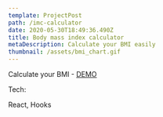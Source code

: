 ```yaml
---
template: ProjectPost
path: /imc-calculator
date: 2020-05-30T18:49:36.490Z
title: Body mass index calculator
metaDescription: Calculate your BMI easily
thumbnail: /assets/bmi_chart.gif
---
```

Calculate your BMI - [DEMO](https://imcfronttest.zomervinicius.now.sh/)

Tech:

React, Hooks